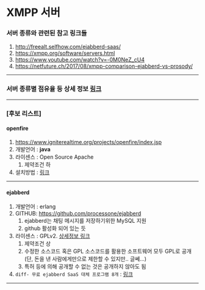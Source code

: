 XMPP 서버
=========

### 서버 종류와 관련된 참고 링크들

1. http://freealt.selfhow.com/ejabberd-saas/
1. https://xmpp.org/software/servers.html
1. https://www.youtube.com/watch?v=-0M0NeZ_cU4
1. https://netfuture.ch/2017/08/xmpp-comparison-ejabberd-vs-prosody/
<hr/>

### 서버 종류별 점유율 등 상세 정보 [링크](top-xmpp-server-software.md)
<hr />

### [후보 리스트]
#### openfire
1. https://www.igniterealtime.org/projects/openfire/index.jsp
1. 개발언어 : **java**
1. 라이센스 : Open Source Apache
	1. 제약조건 하
1. 설치방법 : [링크](openfire-install.md)

<hr/>

#### ejabberd
1. 개발언어 : erlang
1. GITHUB: https://github.com/processone/ejabberd
	1. ejabberd는 채팅 메시지를 저장하기위한 MySQL 지원
	1. github 활성화 되어 있는 듯
1. 라이센스 : GPLv2. [상세정보 링크](https://www.ejabberd.im/licenses/index.html)
	1. 제약조건 상
	1. 수정한 소스코드 혹은 GPL 소스코드를 활용한 소프트웨어 모두 GPL로 공개(단, 돈을 낸 사람에게만으로 제한할 수 있지만.. 글쎄...)
	1. 특허 등에 의해 공개할 수 없는 것은 공개하지 않아도 됨
1. ```diff- 무료 ejabberd SaaS 대체 프로그램 8개``` : [링크]( http://freealt.selfhow.com/ejabberd-saas/) 

<hr/>
